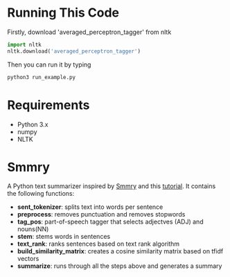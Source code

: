 # Running This Code
Firstly, download 'averaged_perceptron_tagger' from nltk
```python
import nltk
nltk.download('averaged_perceptron_tagger')
```
Then you can run it by typing
```python 
python3 run_example.py
```
# Requirements

* Python 3.x
* numpy
* NLTK

# Smmry
A Python text summarizer inspired by [Smmry](https://smmry.com) and this [tutorial](https://nlpforhackers.io/textrank-text-summarization/). It contains the following functions:
- **sent_tokenizer**: splits text into words per sentence
- **preprocess**: removes punctuation and removes stopwords
- **tag_pos**: part-of-speech tagger that selects adjectves (ADJ) and nouns(NN)
- **stem**: stems words in sentences
- **text_rank**: ranks sentences based on text rank algorithm
- **build_similarity_matrix**: creates a cosine similarity matrix based on tfidf vectors
- **summarize**: runs through all the steps above and generates a summary
